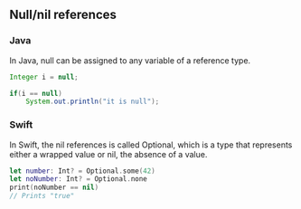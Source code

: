 ## Null/nil references

### Java

In Java, null can be assigned to any variable of a reference type.

```Java
Integer i = null;

if(i == null)
	System.out.println("it is null");

```

### Swift

In Swift, the nil references is called Optional, which is a type that represents either a wrapped value or nil, the absence of a value.

```Swift
let number: Int? = Optional.some(42)
let noNumber: Int? = Optional.none
print(noNumber == nil)
// Prints "true"
```